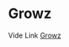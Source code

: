 <h1>Growz</h1>

Vide Link  [Growz](https://drive.google.com/file/d/1qIKGt5-TKXZ0EjgRJ5QjQXYAtyQCTFBx/view?usp=sharing)



